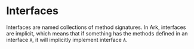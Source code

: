 # Interfaces
Interfaces are named collections of method signatures. In Ark, interfaces are implicit,
which means that if something has the methods defined in an interface `A`, it will
implicitly implement interface `A`.